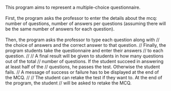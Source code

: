  This program aims to represent a multiple-choice questionnaire.
 <br><br> First, the program asks the professor to enter the details 
 about the mcq: number of questions, number of answers per  questions (assuming 
there will be the same number of answers for each question).
<br><br>
 Then, the program asks the professor to type each question along with
// the choice of answers and the correct answer to that question.
// Finally, the program students take the questionnaire and enter their answers
// to each question.
//
// A final result will be given to students in how many questions out of the total 
// number of questions. If the student succeed in answering at least half of the
// questions, he passes the test. Otherwise the student fails. 
// A message of success or failure has to be displayed at the end of the MCQ.
//
// The student can retake the test if they want to. At the end of the program, the student
// will be asked to retake the MCQ.
